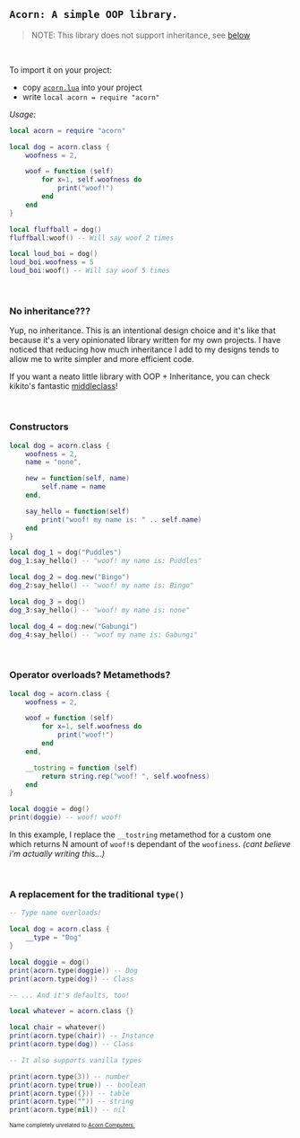 ## `Acorn: A simple OOP library.`

> NOTE: This library does not support inheritance, see [below](#no-inheritance)

<br>

To import it on your project:
-   copy [`acorn.lua`](../acorn.lua) into your project
-   write `local acorn = require "acorn"`

*Usage:*
```lua
local acorn = require "acorn"

local dog = acorn.class {
    woofness = 2,

    woof = function (self)
        for x=1, self.woofness do
            print("woof!")
        end
    end
}

local fluffball = dog()
fluffball:woof() -- Will say woof 2 times

local loud_boi = dog()
loud_boi.woofness = 5
loud_boi:woof() -- Will say woof 5 times
```

<br>

### No inheritance???
Yup, no inheritance. This is an intentional design choice and it's like that because it's a very opinionated library written for my own projects. I have noticed that reducing how much inheritance I add to my designs tends to allow me to write simpler and more efficient code.

If you want a neato little library with OOP + Inheritance, you can check kikito's fantastic [middleclass](https://github.com/kikito/middleclass)!

<br>

### Constructors
```lua
local dog = acorn.class {
    woofness = 2,
    name = "none",

    new = function(self, name)
        self.name = name
    end,

    say_hello = function(self)
        print("woof! my name is: " .. self.name)
    end
}

local dog_1 = dog("Puddles")
dog_1:say_hello() -- "woof! my name is: Puddles"

local dog_2 = dog.new("Bingo")
dog_2:say_hello() -- "woof! my name is: Bingo"

local dog_3 = dog()
dog_3:say_hello() -- "woof! my name is: none"

local dog_4 = dog:new("Gabungi")
dog_4:say_hello() -- "woof my name is: Gabungi"
```

<br>

### Operator overloads? Metamethods?
```lua
local dog = acorn.class {
    woofness = 2,

    woof = function (self)
        for x=1, self.woofness do
            print("woof!")
        end
    end,

    __tostring = function (self)
        return string.rep("woof! ", self.woofness)
    end
}

local doggie = dog()
print(doggie) -- woof! woof!
```

In this example, I replace the `__tostring` metamethod for a custom one which returns N amount of `woof!`s dependant of the `woofiness`. *(cant believe i'm actually writing this...)*

<br>

### A replacement for the traditional `type()`
```lua
-- Type name overloads!

local dog = acorn.class {
    __type = "Dog"
}

local doggie = dog()
print(acorn.type(doggie)) -- Dog
print(acorn.type(dog)) -- Class
```

```lua
-- ... And it's defaults, too!

local whatever = acorn.class {}

local chair = whatever()
print(acorn.type(chair)) -- Instance
print(acorn.type(dog)) -- Class
```

```lua
-- It also supports vanilla types

print(acorn.type(3)) -- number
print(acorn.type(true)) -- boolean
print(acorn.type({})) -- table
print(acorn.type("")) -- string
print(acorn.type(nil)) -- nil
```

<sub><sup>Name completely unrelated to [Acorn Computers.](https://en.wikipedia.org/wiki/Acorn_Computers)</sup></sub>